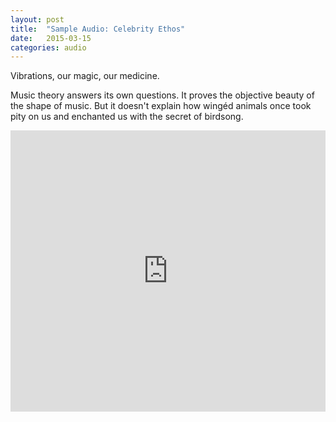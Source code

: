```yaml
---
layout: post
title:  "Sample Audio: Celebrity Ethos"
date:   2015-03-15
categories: audio
---
```


Vibrations, our magic, our medicine.

Music theory answers its own questions. It proves the objective beauty of the shape of music. But it doesn't explain how wingéd animals once took pity on us and enchanted us with the secret of birdsong.

<iframe width="100%" height="450" scrolling="no" frameborder="no" src="https://w.soundcloud.com/player/?url=https%3A//api.soundcloud.com/tracks/154499156&amp;auto_play=false&amp;hide_related=false&amp;show_comments=true&amp;show_user=true&amp;show_reposts=false&amp;visual=true"></iframe>